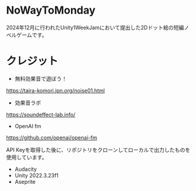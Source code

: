 # NoWayToMonday
2024年12月に行われたUnity1WeekJamにおいて提出した2Dドット絵の短編ノベルゲームです。
# クレジット
- 無料効果音で遊ぼう！

https://taira-komori.jpn.org/noise01.html
- 効果音ラボ

https://soundeffect-lab.info/
- OpenAI fm

https://github.com/openai/openai-fm

API Keyを取得した後に、リポジトリをクローンしてローカルで出力したものを使用しています。
- Audacity
- Unity 2022.3.23f1
- Aseprite
